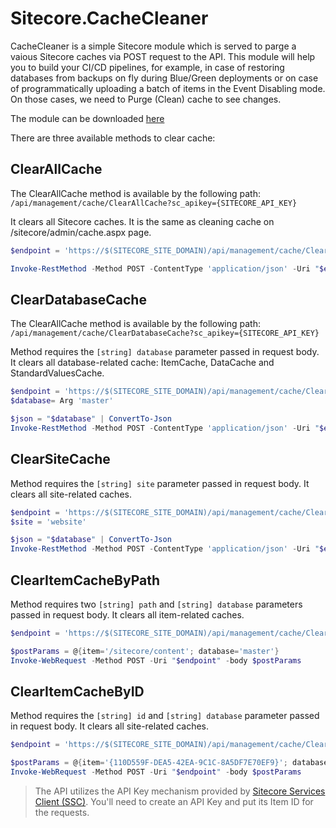# Sitecore.CacheCleaner

CacheCleaner is a simple Sitecore module which is served to parge a vaious Sitecore caches via POST request to the API. This module will help you to build your CI/CD pipelines, for example, in case of restoring databases from backups on fly during Blue/Green deployments or on case of programmatically uploading a batch of items in the Event Disabling mode. On those cases, we need to Purge (Clean) cache to see changes.

The module can be downloaded [here](Sitecore%20Packages/CacheCleaner-1.0.zip)

There are three available methods to clear cache:

## ClearAllCache

The ClearAllCache method is available by the following path: `/api/management/cache/ClearAllCache?sc_apikey={SITECORE_API_KEY}`

It clears all Sitecore caches. It is the same as cleaning cache on /sitecore/admin/cache.aspx page.

```powershell
$endpoint = 'https://$(SITECORE_SITE_DOMAIN)/api/management/cache/ClearAllCache?sc_apikey={SITECORE_API_KEY}'

Invoke-RestMethod -Method POST -ContentType 'application/json' -Uri "$endpoint"
```

## ClearDatabaseCache

The ClearAllCache method is available by the following path: `/api/management/cache/ClearDatabaseCache?sc_apikey={SITECORE_API_KEY}`

Method requires the `[string] database` parameter passed in request body. It clears all database-related cache: ItemCache, DataCache and StandardValuesCache.


```powershell
$endpoint = 'https://$(SITECORE_SITE_DOMAIN)/api/management/cache/ClearDatabaseCache?sc_apikey={SITECORE_API_KEY}'
$database= Arg 'master'

$json = "$database" | ConvertTo-Json
Invoke-RestMethod -Method POST -ContentType 'application/json' -Uri "$endpoint" -body $database
```

## ClearSiteCache

Method requires the `[string] site` parameter passed in request body. It clears all site-related caches.

```powershell
$endpoint = 'https://$(SITECORE_SITE_DOMAIN)/api/management/cache/ClearSiteCache?sc_apikey={SITECORE_API_KEY}'
$site = 'website'

$json = "$database" | ConvertTo-Json
Invoke-RestMethod -Method POST -ContentType 'application/json' -Uri "$endpoint" -body $site
```

## ClearItemCacheByPath

Method requires two `[string] path` and `[string] database` parameters passed in request body. It clears all item-related caches.

```powershell
$endpoint = 'https://$(SITECORE_SITE_DOMAIN)/api/management/cache/ClearItemCacheByPath?sc_apikey={SITECORE_API_KEY}'

$postParams = @{item='/sitecore/content'; database='master'}
Invoke-WebRequest -Method POST -Uri "$endpoint" -body $postParams
```

## ClearItemCacheByID

Method requires the `[string] id` and `[string] database` parameter passed in request body. It clears all site-related caches.

```powershell
$endpoint = 'https://$(SITECORE_SITE_DOMAIN)/api/management/cache/ClearItemCacheByID?sc_apikey={SITECORE_API_KEY}'

$postParams = @{item='{110D559F-DEA5-42EA-9C1C-8A5DF7E70EF9}'; database='master'}
Invoke-WebRequest -Method POST -Uri "$endpoint" -body $postParams
```

> The API utilizes the API Key mechanism provided by [Sitecore Services Client (SSC)](https://doc.sitecore.com/en/developers/101/sitecore-experience-manager/api-keys-for-the-odata-item-service.html). You'll need to create an API Key and put its Item ID for the requests.
